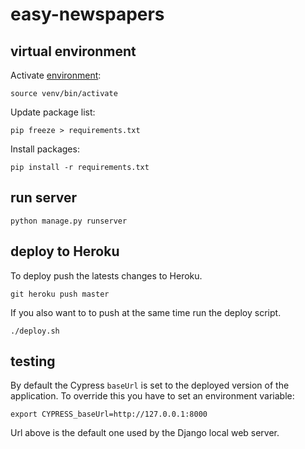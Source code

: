 # easy-newspapers

## virtual environment

Activate [environment](https://docs.python.org/3/tutorial/venv.html):

```
source venv/bin/activate
```

Update package list:

```
pip freeze > requirements.txt
```

Install packages:

```
pip install -r requirements.txt
```

## run server

```
python manage.py runserver
```

## deploy to Heroku

To deploy push the latests changes to Heroku.

```
git heroku push master
```

If you also want to to push at the same time run the deploy script.

```
./deploy.sh
```

## testing

By default the Cypress `baseUrl` is set to the deployed version of the application. To override this you have to set an environment variable:

```
export CYPRESS_baseUrl=http://127.0.0.1:8000
```

Url above is the default one used by the Django local web server.
